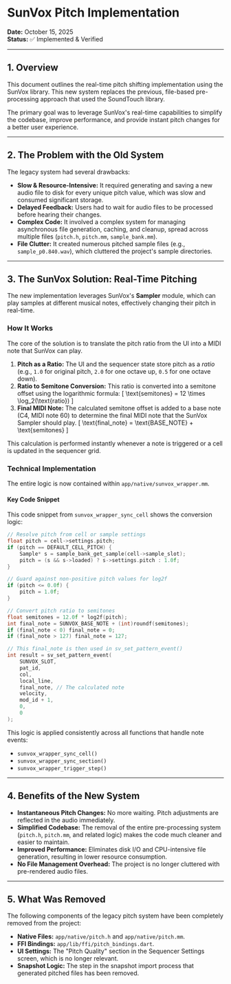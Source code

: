 # SunVox Pitch Implementation

**Date:** October 15, 2025  
**Status:** ✅ Implemented & Verified

---

## 1. Overview

This document outlines the real-time pitch shifting implementation using the SunVox library. This new system replaces the previous, file-based pre-processing approach that used the SoundTouch library.

The primary goal was to leverage SunVox's real-time capabilities to simplify the codebase, improve performance, and provide instant pitch changes for a better user experience.

---

## 2. The Problem with the Old System

The legacy system had several drawbacks:

- **Slow & Resource-Intensive:** It required generating and saving a new audio file to disk for every unique pitch value, which was slow and consumed significant storage.
- **Delayed Feedback:** Users had to wait for audio files to be processed before hearing their changes.
- **Complex Code:** It involved a complex system for managing asynchronous file generation, caching, and cleanup, spread across multiple files (`pitch.h`, `pitch.mm`, `sample_bank.mm`).
- **File Clutter:** It created numerous pitched sample files (e.g., `sample_p0.840.wav`), which cluttered the project's sample directories.

---

## 3. The SunVox Solution: Real-Time Pitching

The new implementation leverages SunVox's **Sampler** module, which can play samples at different musical notes, effectively changing their pitch in real-time.

### How It Works

The core of the solution is to translate the pitch ratio from the UI into a MIDI note that SunVox can play.

1.  **Pitch as a Ratio:** The UI and the sequencer state store pitch as a *ratio* (e.g., `1.0` for original pitch, `2.0` for one octave up, `0.5` for one octave down).
2.  **Ratio to Semitone Conversion:** This ratio is converted into a semitone offset using the logarithmic formula:
    \[ \text{semitones} = 12 \times \log_2(\text{ratio}) \]
3.  **Final MIDI Note:** The calculated semitone offset is added to a base note (C4, MIDI note 60) to determine the final MIDI note that the SunVox Sampler should play.
    \[ \text{final\_note} = \text{BASE\_NOTE} + \text{semitones} \]

This calculation is performed instantly whenever a note is triggered or a cell is updated in the sequencer grid.

### Technical Implementation

The entire logic is now contained within `app/native/sunvox_wrapper.mm`.

#### Key Code Snippet

This code snippet from `sunvox_wrapper_sync_cell` shows the conversion logic:

```cpp
// Resolve pitch from cell or sample settings
float pitch = cell->settings.pitch;
if (pitch == DEFAULT_CELL_PITCH) {
    Sample* s = sample_bank_get_sample(cell->sample_slot);
    pitch = (s && s->loaded) ? s->settings.pitch : 1.0f;
}

// Guard against non-positive pitch values for log2f
if (pitch <= 0.0f) {
    pitch = 1.0f;
}

// Convert pitch ratio to semitones
float semitones = 12.0f * log2f(pitch);
int final_note = SUNVOX_BASE_NOTE + (int)roundf(semitones);
if (final_note < 0) final_note = 0;
if (final_note > 127) final_note = 127;

// This final_note is then used in sv_set_pattern_event()
int result = sv_set_pattern_event(
    SUNVOX_SLOT,
    pat_id,
    col,
    local_line,
    final_note, // The calculated note
    velocity,
    mod_id + 1,
    0,
    0
);
```

This logic is applied consistently across all functions that handle note events:
- `sunvox_wrapper_sync_cell()`
- `sunvox_wrapper_sync_section()`
- `sunvox_wrapper_trigger_step()`

---

## 4. Benefits of the New System

- **Instantaneous Pitch Changes:** No more waiting. Pitch adjustments are reflected in the audio immediately.
- **Simplified Codebase:** The removal of the entire pre-processing system (`pitch.h`, `pitch.mm`, and related logic) makes the code much cleaner and easier to maintain.
- **Improved Performance:** Eliminates disk I/O and CPU-intensive file generation, resulting in lower resource consumption.
- **No File Management Overhead:** The project is no longer cluttered with pre-rendered audio files.

---

## 5. What Was Removed

The following components of the legacy pitch system have been completely removed from the project:

- **Native Files:** `app/native/pitch.h` and `app/native/pitch.mm`.
- **FFI Bindings:** `app/lib/ffi/pitch_bindings.dart`.
- **UI Settings:** The "Pitch Quality" section in the Sequencer Settings screen, which is no longer relevant.
- **Snapshot Logic:** The step in the snapshot import process that generated pitched files has been removed.



